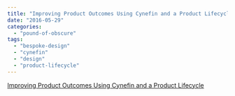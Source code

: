 ```yaml
---
title: "Improving Product Outcomes Using Cynefin and a Product Lifecycle"
date: "2016-05-29"
categories: 
  - "pound-of-obscure"
tags: 
  - "bespoke-design"
  - "cynefin"
  - "design"
  - "product-lifecycle"
---
```


[Improving Product Outcomes Using Cynefin and a Product Lifecycle](http://www.strongandagile.co.uk/index.php/improving-product-outcomes-using-cynefin-and-a-product-lifecycle/)
